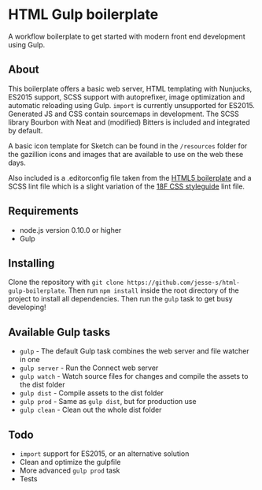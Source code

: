 # HTML Gulp boilerplate
A workflow boilerplate to get started with modern front end development using Gulp.

## About
This boilerplate offers a basic web server, HTML templating with Nunjucks, ES2015 support, SCSS support with autoprefixer, image optimization and automatic reloading using Gulp. `import` is currently unsupported for ES2015. Generated JS and CSS contain sourcemaps in development. The SCSS library Bourbon with Neat and (modified) Bitters is included and integrated by default.

A basic icon template for Sketch can be found in the `/resources` folder for the gazillion icons and images that are available to use on the web these days.

Also included is a .editorconfig file taken from the [HTML5 boilerplate](https://github.com/h5bp/html5-boilerplate) and a SCSS lint file which is a slight variation of the [18F CSS styleguide](https://pages.18f.gov/frontend/css-coding-styleguide/) lint file.

## Requirements
* node.js version 0.10.0 or higher
* Gulp

## Installing
Clone the repository with `git clone https://github.com/jesse-s/html-gulp-boilerplate`. Then run `npm install` inside the root directory of the project to install all dependencies. Then run the `gulp` task to get busy developing!

## Available Gulp tasks
* `gulp` - The default Gulp task combines the web server and file watcher in one
* `gulp server` - Run the Connect web server
* `gulp watch` - Watch source files for changes and compile the assets to the dist folder
* `gulp dist` - Compile assets to the dist folder
* `gulp prod` - Same as `gulp dist`, but for production use
* `gulp clean` - Clean out the whole dist folder

## Todo
* `import` support for ES2015, or an alternative solution
* Clean and optimize the gulpfile
* More advanced `gulp prod` task
* Tests